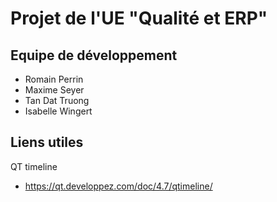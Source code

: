 # Projet de l'UE "Qualité et ERP"

## Equipe de développement

- Romain Perrin
- Maxime Seyer
- Tan Dat Truong
- Isabelle Wingert

## Liens utiles

QT timeline
- https://qt.developpez.com/doc/4.7/qtimeline/
